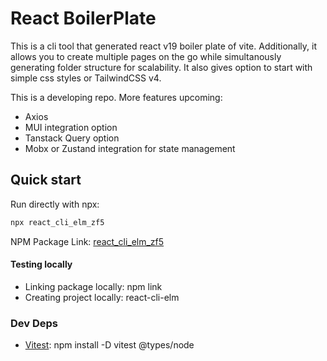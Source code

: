 # React BoilerPlate

This is a cli tool that generated react v19 boiler plate of vite. Additionally, it allows you to create multiple pages on the go while simultanously generating folder structure for scalability. It also gives option to start with simple css styles or TailwindCSS v4.

This is a developing repo. More features upcoming:

- Axios
- MUI integration option
- Tanstack Query option
- Mobx or Zustand integration for state management

## Quick start

Run directly with npx:

```bash
npx react_cli_elm_zf5
```

NPM Package Link: [react_cli_elm_zf5](https://www.npmjs.com/package/react_cli_elm_zf5)

#### Testing locally

- Linking package locally: npm link
- Creating project locally: react-cli-elm

### Dev Deps

- [Vitest](): npm install -D vitest @types/node
